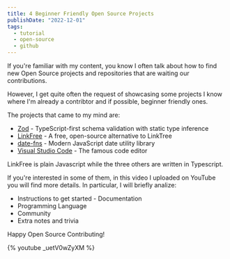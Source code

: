 ```yaml
---
title: 4 Beginner Friendly Open Source Projects
publishDate: "2022-12-01"
tags:
  - tutorial
  - open-source
  - github
---
```


If you're familiar with my content, you know I often talk about how to find new Open Source projects and repositories that are waiting our contributions.

However, I get quite often the request of showcasing some projects I know where I'm already a contribtor and if possible, beginner friendly ones.

The projects that came to my mind are:

- [Zod](https://github.com/colinhacks/zod) - TypeScript-first schema validation with static type inference
- [LinkFree](https://github.com/EddieHubCommunity/LinkFree) - A free, open-source alternative to LinkTree
- [date-fns](https://github.com/date-fns/date-fns) - Modern JavaScript date utility library
- [Visual Studio Code](https://github.com/microsoft/vscode) - The famous code editor

LinkFree is plain Javascript while the three others are written in Typescript.

If you're interested in some of them, in this video I uploaded on YouTube you will find more details. In particular, I will briefly analize:

- Instructions to get started - Documentation
- Programming Language
- Community
- Extra notes and trivia

Happy Open Source Contributing!

{% youtube _uetV0wZyXM %}

